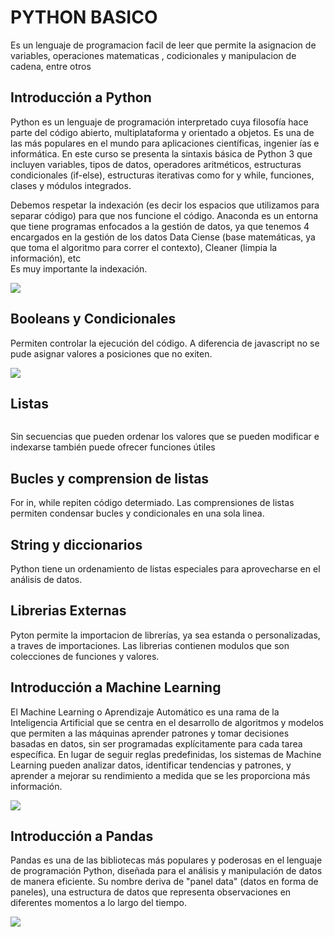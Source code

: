 <h1>PYTHON BASICO</h1>
<p>
Es un lenguaje de programacion facil de leer que permite la asignacion de variables, operaciones matematicas , codicionales y manipulacion de cadena, entre otros
</p>

<h2>Introducción a Python</h2>
<p>
Python es un lenguaje de programación interpretado cuya filosofía hace
parte del código abierto, multiplataforma y orientado a objetos. Es una
de las más populares en el mundo para aplicaciones científicas, ingenier
ías e informática. En este curso se presenta la sintaxis básica de
Python 3 que incluyen variables, tipos de datos, operadores aritméticos,
estructuras condicionales (if-else), estructuras iterativas como for
y while, funciones, clases y módulos integrados.
</p>
<p>
Debemos respetar la indexación (es decir los espacios que utilizamos para separar
código) para que nos funcione eI código.
Anaconda es un entorna que tiene programas enfocados a la gestión de datos, ya
que tenemos 4 encargados en la gestión de los datos Data Ciense (base
matemáticas, ya que toma el algoritmo para correr el contexto), Cleaner (limpia la
información), etc <br>
Es muy importante la indexación.
</p>

![](https://technocio.com/wp-content/uploads/2022/02/Python.jpg)

<h2>Booleans y Condicionales</h2>
<p>
Permiten controlar la ejecución del código.
A diferencia de javascript no se pude asignar valores a posiciones que no exiten.
</p>

![](https://tutorias.co/wp-content/uploads/2015/06/generaCombinacionesPython.jpg)

<h2>Listas</h2>

![]()
<p>
Sin secuencias que pueden ordenar los valores que se pueden modificar e indexarse
también puede ofrecer funciones útiles
</p>
<h2>Bucles y comprension de listas</h2>
<p>
For in, while repiten código determiado. Las comprensiones de listas permiten
condensar bucles y condicionales en una sola linea.
</p>
<h2>String y diccionarios</h2>
<p>
Python tiene un ordenamiento de listas especiales para aprovecharse en el análisis de
datos.
</p>
<h2>Librerias Externas</h2>
<p>
Pyton permite la importacion de librerías, ya sea estanda o personalizadas, a traves
de importaciones. Las librerias contienen modulos que son colecciones de funciones
y valores.
</p>
<h2>Introducción a Machine Learning</h2>
<p>
El Machine Learning o Aprendizaje Automático es una rama de la Inteligencia Artificial que se centra en el desarrollo de algoritmos y modelos que permiten a las máquinas aprender patrones y tomar decisiones basadas en datos, sin ser programadas explícitamente para cada tarea específica. En lugar de seguir reglas predefinidas, los sistemas de Machine Learning pueden analizar datos, identificar tendencias y patrones, y aprender a mejorar su rendimiento a medida que se les proporciona más información.
</p>

![](https://ticnegocios.camaravalencia.com/wp-content/uploads/2017/09/machine-learning-espana.jpg)

	

<h2>Introducción a Pandas</h2>
<p>
Pandas es una de las bibliotecas más populares y poderosas en el lenguaje de programación Python, diseñada para el análisis y manipulación de datos de manera eficiente. Su nombre deriva de "panel data" (datos en forma de paneles), una estructura de datos que representa observaciones en diferentes momentos a lo largo del tiempo.
</p>

![](https://pythondiario.com/wp-content/uploads/2019/02/pandas.png)